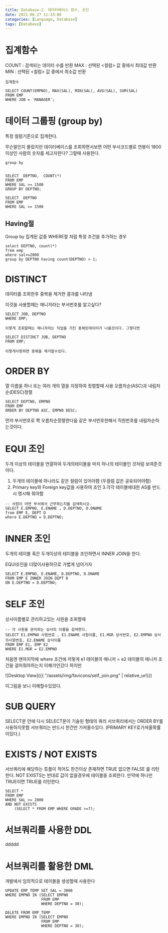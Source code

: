 ```yaml
---
title: Database-2. 데이터베이스 함수, 조인
date: 2021-06-27 11:33:00
categories: [Language, Database]
tags: [Database]
---
```


# 집계함수

COUNT : 검색되는 데이터 수를 반환
MAX : 선택된 <컬럼> 값 중에서 최대값 반환
MIN : 선택된 <컬럼> 값 중에서 최소값 반환

```
집계함수

SELECT COUNT(EMPNO), MAX(SAL), MIN(SAL), AVG(SAL), SUM(SAL)
FROM EMP
WHERE JOB = 'MANAGER';
```


# 데이터 그룹핑 (group by)

특정 컬럼기준으로 집계한다.


무슨말인지 몰랐지만 데이터베이스를 조회하면서보면
어떤 부서코드별로 연봉이 1800이상인 사람의 숫자를 세고자한다?
그럴때 사용한다.

```
group by


SELECT  DEPTNO,  COUNT(*)
FROM EMP
WHERE SAL >= 1500
GROUP BY DEPTNO;

SELECT  DEPTNO
FROM EMP
WHERE SAL >= 1500
```


## Having절

Group by 집계된 값중 WHERE절 처럼 특정 조건을 추가하는 경우

```
select DEPTNO, count(*)
from emp
where sal>=2000
group by DEPTNO having count(DEPTNO) > 1;
```

# DISTINCT 

데이터를 조회한후 중복을 제거한 결과를 나타냄

이것을 사용할때는 매니저라는 부서번호를 알고싶다?

```
SELECT JOB, DEPTNO
WHERE EMP;

이렇게 조회할때는 매니저라는 직업을 가진 중복된데이터가 나올것이다. 그렇다면 

SELECT DISTINCT JOB, DEPTNO
FROM EMP;

이렇게사용하면 중복을 제거할수있다.
```

# ORDER BY

열 이름을 하나 또는 여러 개의 열을 지정하여 정렬할때 사용
오름차순(ASC)과 내림차순(DESC)정렬

```
SELECT DEPTNO, EMPNO
FROM EMP
ORDER BY DEPTNO ASC, EMPNO DESC;
```

먼저 부서번호로 쫙 오름차순정렬한다음
같은 부서번호한해서 직원번호를 내림차순하는것이다.


# EQUI 조인

두개 이상의 테이블을 연결하여 두개의테이블을 마치 하나의 테이블인 것처럼 보여준것이다.

1. 두개의 테이블에 하나라도 같은 컬럼이 있어야함 (두컬럼 값은 공유되어야함)
2. Primary key와 Foreign key값을 사용하여 조인
3.각각 테이블에대한 AS를 반드시 명시해 줘야함

```
-- 사원이 어떤 부서에서 근무하는지를 검색하시오.
SELECT E.EMPNO, E.ENAME , D.DEPTNO, D.DNAME
from EMP E, DEPT D
where E.DEPTNO = D.DEPTNO;
```

# INNER 조인

두개의 테이블 혹은 두개이상의 테이블을 조인하면서 INNER JOIN을 한다.

EQUI조인을 더많이사용하므로 가볍게 넘어가자

```
SELECT E.EMPNO, E.ENAME, D.DEPTNO, D.DNAME
FROM EMP E INNER JOIN DEPT D
ON E.DEPTNO = D.DEPTNO;
```


# SELF 조인

상사이름별로 관리하고있는 사원을 조회할때 

```
-- 각 사원을 관리하는 상사의 이름을 검색한다.
SELECT E1.EMPNO 사원번호 , E1.ENAME 사원이름, E1.MGR 상사번호, E2.EMPNO 상사의사원번호, E2.ENAME 상사이름
FROM EMP E1, EMP E2
WHERE E1.MGR = E2.EMPNO
```

처음엔 맨마지막에 where 조건에 저렇게 e1 테이블의 매니저 = e2 테이블의 매니저 
조건을 걸어줘야하는지 이해가안갔다 
하지만 

 ![Desktop View]({{ "/assets/img/favicons/self_join.png" | relative_url}})

이그림을 보니 이해할수있었다.

# SUB QUERY

SELECT문 안에 다시 SELECT문이 기술된 형태의 쿼리
서브쿼리에서는 ORDER BY를 사용하지못함
서브쿼리는 반드시 한건만 가져올수있다. (PRIMARY KEY로가져올확률이있다.)




# EXISTS / NOT EXISTS

서브쿼리에 해당하는 튜플이 적어도 한건이상 존재하면 TRUE 없으면 FALSE 를 리턴한다.
NOT EXISTS는 반대로 값이 없을경우에 테이블을 조회한다.
만약에 하나만 TRUE이면 TRUE를 리턴한다.

```
SELECT *
FROM EMP
WHERE SAL >= 2000
AND NOT EXISTS
    (SELECT * FROM EMP WHERE GRADE >=7);
```

# 서브쿼리를 사용한 DDL

ddddd

# 서브쿼리를 활용한 DML

개발에서 임의적으로 테이블을 생성할때 사용한다

```
UPDATE EMP_TEMP SET SAL = 3800
WHERE EMPNO IN (SELECT EMPNO
                FROM EMP
                WHERE DEPTNO = 30);
                
DELETE FROM EMP_TEMP
WHERE EMPNO IN (SELECT EMPNO
                FROM EMP
                WHERE DEPTNO = 30);
```


